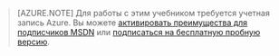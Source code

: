 ﻿
> [AZURE.NOTE]
> Для работы с этим учебником требуется учетная запись Azure. Вы можете <a href="/ru-ru/pricing/member-offers/msdn-benefits-details/" target="_blank">активировать преимущества для подписчиков MSDN</a> или <a href="/ru-ru/pricing/free-trial/" target="_blank">подписаться на бесплатную пробную версию</a>.

<!--HONumber=45--> 
